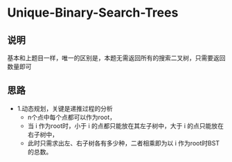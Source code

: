 # Unique-Binary-Search-Trees

## 说明

基本和上题目一样，唯一的区别是，本题无需返回所有的搜索二叉树，只需要返回数量即可

## 思路

- 1.动态规划，关键是递推过程的分析
	* n个点中每个点都可以作为root，
	* 当 i 作为root时，小于 i  的点都只能放在其左子树中，大于 i 的点只能放在右子树中，
	* 此时只需求出左、右子树各有多少种，二者相乘即为以 i 作为root时BST的总数。